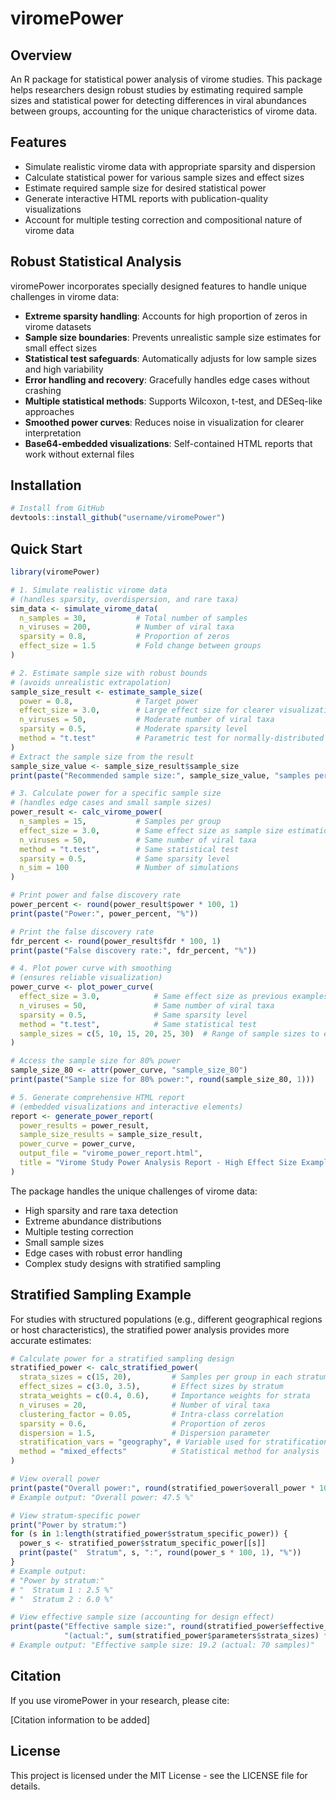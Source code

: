 # viromePower

## Overview
An R package for statistical power analysis of virome studies. This package helps researchers design robust studies by estimating required sample sizes and statistical power for detecting differences in viral abundances between groups, accounting for the unique characteristics of virome data.

## Features
- Simulate realistic virome data with appropriate sparsity and dispersion
- Calculate statistical power for various sample sizes and effect sizes
- Estimate required sample size for desired statistical power
- Generate interactive HTML reports with publication-quality visualizations
- Account for multiple testing correction and compositional nature of virome data

## Robust Statistical Analysis
viromePower incorporates specially designed features to handle unique challenges in virome data:

- **Extreme sparsity handling**: Accounts for high proportion of zeros in virome datasets
- **Sample size boundaries**: Prevents unrealistic sample size estimates for small effect sizes
- **Statistical test safeguards**: Automatically adjusts for low sample sizes and high variability
- **Error handling and recovery**: Gracefully handles edge cases without crashing
- **Multiple statistical methods**: Supports Wilcoxon, t-test, and DESeq-like approaches
- **Smoothed power curves**: Reduces noise in visualization for clearer interpretation
- **Base64-embedded visualizations**: Self-contained HTML reports that work without external files

## Installation

```r
# Install from GitHub
devtools::install_github("username/viromePower")
```

## Quick Start

```r
library(viromePower)

# 1. Simulate realistic virome data 
# (handles sparsity, overdispersion, and rare taxa)
sim_data <- simulate_virome_data(
  n_samples = 30,           # Total number of samples
  n_viruses = 200,          # Number of viral taxa
  sparsity = 0.8,           # Proportion of zeros
  effect_size = 1.5         # Fold change between groups
)

# 2. Estimate sample size with robust bounds
# (avoids unrealistic extrapolation)
sample_size_result <- estimate_sample_size(
  power = 0.8,              # Target power
  effect_size = 3.0,        # Large effect size for clearer visualization
  n_viruses = 50,           # Moderate number of viral taxa
  sparsity = 0.5,           # Moderate sparsity level
  method = "t.test"         # Parametric test for normally-distributed data
)
# Extract the sample size from the result
sample_size_value <- sample_size_result$sample_size
print(paste("Recommended sample size:", sample_size_value, "samples per group"))

# 3. Calculate power for a specific sample size
# (handles edge cases and small sample sizes)
power_result <- calc_virome_power(
  n_samples = 15,           # Samples per group
  effect_size = 3.0,        # Same effect size as sample size estimation
  n_viruses = 50,           # Same number of viral taxa
  method = "t.test",        # Same statistical test
  sparsity = 0.5,           # Same sparsity level
  n_sim = 100               # Number of simulations
)

# Print power and false discovery rate 
power_percent <- round(power_result$power * 100, 1)
print(paste("Power:", power_percent, "%"))

# Print the false discovery rate
fdr_percent <- round(power_result$fdr * 100, 1)
print(paste("False discovery rate:", fdr_percent, "%"))

# 4. Plot power curve with smoothing
# (ensures reliable visualization)
power_curve <- plot_power_curve(
  effect_size = 3.0,            # Same effect size as previous examples
  n_viruses = 50,               # Same number of viral taxa
  sparsity = 0.5,               # Same sparsity level
  method = "t.test",            # Same statistical test
  sample_sizes = c(5, 10, 15, 20, 25, 30)  # Range of sample sizes to evaluate
)

# Access the sample size for 80% power
sample_size_80 <- attr(power_curve, "sample_size_80")
print(paste("Sample size for 80% power:", round(sample_size_80, 1)))

# 5. Generate comprehensive HTML report
# (embedded visualizations and interactive elements)
report <- generate_power_report(
  power_results = power_result,
  sample_size_results = sample_size_result,
  power_curve = power_curve,
  output_file = "virome_power_report.html",
  title = "Virome Study Power Analysis Report - High Effect Size Example"
)
```

The package handles the unique challenges of virome data:
- High sparsity and rare taxa detection
- Extreme abundance distributions
- Multiple testing correction
- Small sample sizes
- Edge cases with robust error handling
- Complex study designs with stratified sampling

## Stratified Sampling Example

For studies with structured populations (e.g., different geographical regions or host characteristics), the stratified power analysis provides more accurate estimates:

```r
# Calculate power for a stratified sampling design
stratified_power <- calc_stratified_power(
  strata_sizes = c(15, 20),         # Samples per group in each stratum
  effect_sizes = c(3.0, 3.5),       # Effect sizes by stratum
  strata_weights = c(0.4, 0.6),     # Importance weights for strata
  n_viruses = 20,                   # Number of viral taxa
  clustering_factor = 0.05,         # Intra-class correlation
  sparsity = 0.6,                   # Proportion of zeros
  dispersion = 1.5,                 # Dispersion parameter
  stratification_vars = "geography", # Variable used for stratification
  method = "mixed_effects"          # Statistical method for analysis
)

# View overall power
print(paste("Overall power:", round(stratified_power$overall_power * 100, 1), "%"))
# Example output: "Overall power: 47.5 %"

# View stratum-specific power
print("Power by stratum:")
for (s in 1:length(stratified_power$stratum_specific_power)) {
  power_s <- stratified_power$stratum_specific_power[[s]]
  print(paste("  Stratum", s, ":", round(power_s * 100, 1), "%"))
}
# Example output:
# "Power by stratum:"
# "  Stratum 1 : 2.5 %"
# "  Stratum 2 : 6.0 %"

# View effective sample size (accounting for design effect)
print(paste("Effective sample size:", round(stratified_power$effective_sample_size, 1), 
            "(actual:", sum(stratified_power$parameters$strata_sizes) * 2, "samples)"))
# Example output: "Effective sample size: 19.2 (actual: 70 samples)"
```

## Citation

If you use viromePower in your research, please cite:

[Citation information to be added]

## License

This project is licensed under the MIT License - see the LICENSE file for details.
